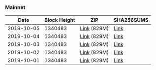 ### Mainnet

|    Date    | Block Height | ZIP | SHA256SUMS |
| ---------- | ------------ | --- | ---------- |
| 2019-10-05 | 1340483 | [Link](https://s3-ap-southeast-2.amazonaws.com/ion-bootstrap/mainnet/2019-10-05/bootstrap.dat.zip) (829M) | [Link](https://s3-ap-southeast-2.amazonaws.com/ion-bootstrap/mainnet/2019-10-05/SHA256SUMS) |
| 2019-10-04 | 1340483 | [Link](https://s3-ap-southeast-2.amazonaws.com/ion-bootstrap/mainnet/2019-10-04/bootstrap.dat.zip) (829M) | [Link](https://s3-ap-southeast-2.amazonaws.com/ion-bootstrap/mainnet/2019-10-04/SHA256SUMS) |
| 2019-10-03 | 1340483 | [Link](https://s3-ap-southeast-2.amazonaws.com/ion-bootstrap/mainnet/2019-10-03/bootstrap.dat.zip) (829M) | [Link](https://s3-ap-southeast-2.amazonaws.com/ion-bootstrap/mainnet/2019-10-03/SHA256SUMS) |
| 2019-10-02 | 1340483 | [Link](https://s3-ap-southeast-2.amazonaws.com/ion-bootstrap/mainnet/2019-10-02/bootstrap.dat.zip) (829M) | [Link](https://s3-ap-southeast-2.amazonaws.com/ion-bootstrap/mainnet/2019-10-02/SHA256SUMS) |
| 2019-10-01 | 1340483 | [Link](https://s3-ap-southeast-2.amazonaws.com/ion-bootstrap/mainnet/2019-10-01/bootstrap.dat.zip) (829M) | [Link](https://s3-ap-southeast-2.amazonaws.com/ion-bootstrap/mainnet/2019-10-01/SHA256SUMS) |
